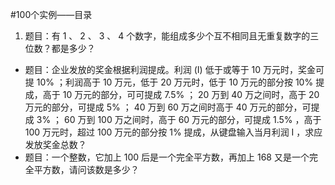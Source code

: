 #100个实例——目录

1. 题目：有 1 、 2 、 3 、 4 个数字，能组成多少个互不相同且无重复数字的三位数？都是多少？
* 题目：企业发放的奖金根据利润提成。利润 (I) 低于或等于 10 万元时，奖金可提 10% ；利润高于 10 万元，低于 20 万元时，低于 10 万元的部分按 10% 提成，高于 10 万元的部分，可可提成 7.5% ； 20 万到 40 万之间时，高于 20 万元的部分，可提成 5% ； 40 万到 60 万之间时高于 40 万元的部分，可提成 3% ； 60 万到 100 万之间时，高于 60 万元的部分，可提成 1.5% ，高于 100 万元时，超过 100 万元的部分按 1% 提成，从键盘输入当月利润 I ，求应发放奖金总数？
* 题目：一个整数，它加上 100 后是一个完全平方数，再加上 168 又是一个完全平方数，请问该数是多少？
